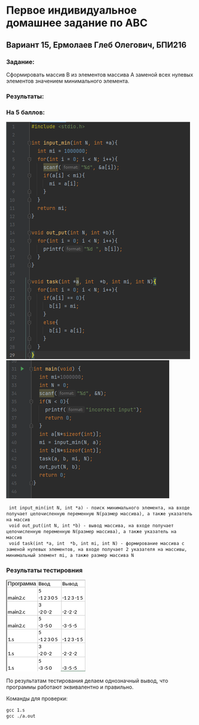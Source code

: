 # Первое индивидуальное домашнее задание по АВС
## Вариант 15, Ермолаев Глеб Олегович, БПИ216
### Задание:
Сформировать массив B из элементов массива A заменой всех
нулевых элементов значением минимального элемента.
### Результаты:
### На 5 баллов:
![img](1.png)
![img](2.png)

```
 int input_min(int N, int *a) - поиск минимального элемента, на входе получает целочисленную переменную N(размер массива), а также указатель на массив
 void out_put(int N, int *b) - вывод массива, на входе получает целочисленную переменную N(размер массива), а также указатель на массив
 void task(int *a, int  *b, int mi, int N) - формирование массива с заменой нулевых элементов, на входе получает 2 указателя на массивы, минимальный элемент mi, а также размер массива N
 ```
 
 ### Результаты тестировния 
 
 ![img](res.png)
 
 По результатам тестирования делаем однозначный вывод, что программы работают эквивалентно и правильно.
 
Команды для проверки:
```
gcc 1.s
gcc ./a.out
```

 
